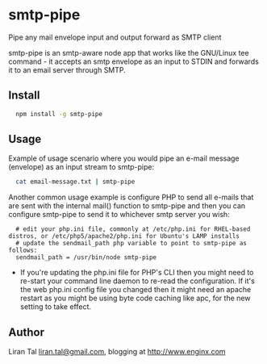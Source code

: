 # smtp-pipe
Pipe any mail envelope input and output forward as SMTP client

smtp-pipe is an smtp-aware node app that works like the GNU/Linux tee command - it accepts an smtp envelope as an input to STDIN and forwards it to an email server through SMTP.

## Install
```bash
  npm install -g smtp-pipe
```

## Usage
Example of usage scenario where you would pipe an e-mail message (envelope) as an input stream to smtp-pipe:
```bash
  cat email-message.txt | smtp-pipe
```
Another common usage example is configure PHP to send all e-mails that are sent with the internal mail() function to smtp-pipe and then you can configure smtp-pipe to send it to whichever smtp server you wish:
```
  # edit your php.ini file, commonly at /etc/php.ini for RHEL-based distros, or /etc/php5/apache2/php.ini for Ubuntu's LAMP installs
  # update the sendmail_path php variable to point to smtp-pipe as follows:
  sendmail_path = /usr/bin/node smtp-pipe
```
* If you're updating the php.ini file for PHP's CLI then you might need to re-start your command line daemon to re-read the configuration. If it's the web php.ini config file you changed then it might need an apache restart as you might be using byte code caching like apc, for the new setting to take effect.


## Author
Liran Tal <liran.tal@gmail.com>, blogging at http://www.enginx.com
